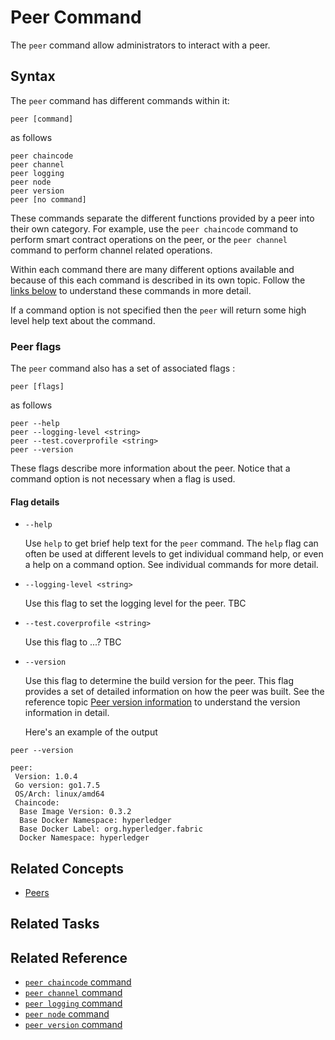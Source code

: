 # <a name="PeerCommand"></a> Peer Command

The `peer` command allow administrators to interact with a peer.

## Syntax

The `peer` command has different commands within it:

```
peer [command]
```
as follows
```
peer chaincode
peer channel     
peer logging     
peer node        
peer version     
peer [no command]
```

These commands separate the different functions provided by a peer into their own category. For example, use the `peer chaincode` command to perform smart contract operations on the peer, or the `peer channel` command to perform channel related operations.

Within each command there are many different options available and because of this each command is described in its own topic. Follow the [links below](#reference) to understand these commands in more detail.

If a command option is not specified then the `peer` will return some high level help text about the command.

### Peer flags

The `peer` command also has a set of associated flags :

```
peer [flags]
```
as follows
```
peer --help
peer --logging-level <string>     
peer --test.coverprofile <string>     
peer --version   
```

These flags describe more information about the peer. Notice that a command option is not necessary when a flag is used.

#### Flag details

* `--help`

  Use `help` to get brief help text for the `peer` command. The `help` flag can often be used at different levels to get individual command help, or even a help on a command option. See individual commands for more detail.

* `--logging-level <string>`

  Use this flag to set the logging level for the peer. TBC

* `--test.coverprofile <string>`

  Use this flag to ...? TBC

* `--version`

  Use this flag to determine the build version for the peer.  This flag provides a set of detailed information on how the peer was built. See the reference topic [Peer version information](./Reference/Peer/VersionInfo.md) to understand the version information in detail.

  Here's an example of the output

```
peer --version

peer:
 Version: 1.0.4
 Go version: go1.7.5
 OS/Arch: linux/amd64
 Chaincode:
  Base Image Version: 0.3.2
  Base Docker Namespace: hyperledger
  Base Docker Label: org.hyperledger.fabric
  Docker Namespace: hyperledger
```


## Related Concepts
+ [Peers](./KeyConcepts/Peers/Peers.md)

## Related Tasks

## <a name=reference></a> Related Reference
+ [`peer chaincode` command](./PeerChaincodeCommand.md)
+ [`peer channel` command](./PeerChannelCommand.md)
+ [`peer logging` command](./PeerLoggingCommand.md)
+ [`peer node` command](./PeerNodeCommand.md)
+ [`peer version` command](./PeerVersionCommand.md)
